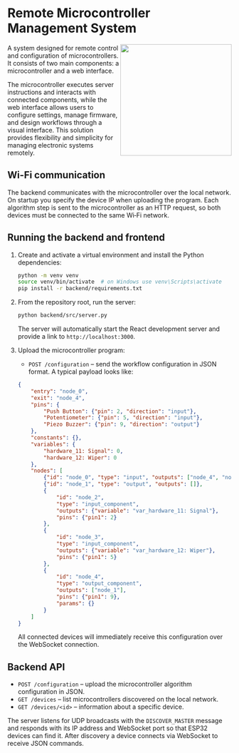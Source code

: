 # Remote Microcontroller Management System
<img src="https://github.com/user-attachments/assets/8d5e995b-b206-477a-bcdd-f1b7938c5cc6" width="250px" align="right">

A system designed for remote control and configuration of microcontrollers. It consists of two main components: a microcontroller and a web interface. 

The microcontroller executes server instructions and interacts with connected components, while the web interface allows users to configure settings, manage firmware, and design workflows through a visual interface. This solution provides flexibility and simplicity for managing electronic systems remotely.

## Wi-Fi communication

The backend communicates with the microcontroller over the local network. On startup you specify the device IP when uploading the program. Each algorithm step is sent to the microcontroller as an HTTP request, so both devices must be connected to the same Wi‑Fi network.

## Running the backend and frontend

1. Create and activate a virtual environment and install the Python dependencies:
   ```bash
   python -m venv venv
   source venv/bin/activate  # on Windows use venv\Scripts\activate
   pip install -r backend/requirements.txt
   ```
2. From the repository root, run the server:
   ```bash
   python backend/src/server.py
   ```
   The server will automatically start the React development server and provide a link to `http://localhost:3000`.

3. Upload the microcontroller program:
   - `POST /configuration` – send the workflow configuration in JSON format. A typical payload looks like:
   ```json
   {
       "entry": "node_0",
       "exit": "node_4",
       "pins": {
           "Push Button": {"pin": 2, "direction": "input"},
           "Potentiometer": {"pin": 5, "direction": "input"},
           "Piezo Buzzer": {"pin": 9, "direction": "output"}
       },
       "constants": {},
       "variables": {
           "hardware_11: Signal": 0,
           "hardware_12: Wiper": 0
       },
       "nodes": [
           {"id": "node_0", "type": "input", "outputs": ["node_4", "node_2", "node_3"]},
           {"id": "node_1", "type": "output", "outputs": []},
           {
               "id": "node_2",
               "type": "input_component",
               "outputs": {"variable": "var_hardware_11: Signal"},
               "pins": {"pin1": 2}
           },
           {
               "id": "node_3",
               "type": "input_component",
               "outputs": {"variable": "var_hardware_12: Wiper"},
               "pins": {"pin1": 5}
           },
           {
               "id": "node_4",
               "type": "output_component",
               "outputs": ["node_1"],
               "pins": {"pin1": 9},
               "params": {}
           }
       ]
   }
   ```
   All connected devices will immediately receive this configuration over the WebSocket connection.


## Backend API

- `POST /configuration` – upload the microcontroller algorithm configuration in JSON.
- `GET /devices` – list microcontrollers discovered on the local network.
- `GET /devices/<id>` – information about a specific device.

The server listens for UDP broadcasts with the `DISCOVER_MASTER` message and
responds with its IP address and WebSocket port so that ESP32 devices can find
it. After discovery a device connects via WebSocket to receive JSON commands.
